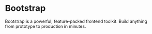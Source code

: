 # Bootstrap

Bootstrap is a powerful, feature-packed frontend toolkit. Build anything from prototype to production in minutes.







